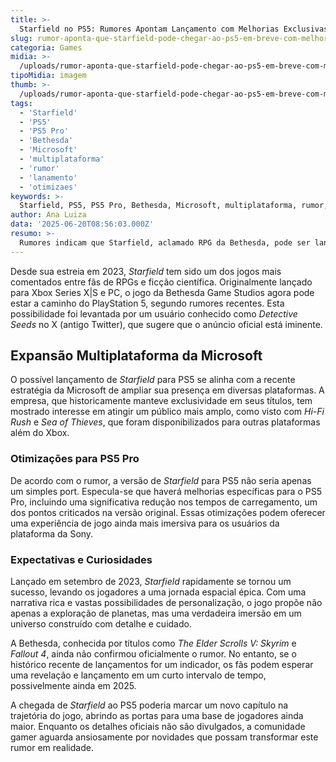 ```yaml
---
title: >-
  Starfield no PS5: Rumores Apontam Lançamento com Melhorias Exclusivas para PS5 Pro
slug: rumor-aponta-que-starfield-pode-chegar-ao-ps5-em-breve-com-melhorias-para-o-ps5-pro
categoria: Games
midia: >-
  /uploads/rumor-aponta-que-starfield-pode-chegar-ao-ps5-em-breve-com-melhorias-para-o-ps5-pro-thumb.webp
tipoMidia: imagem
thumb: >-
  /uploads/rumor-aponta-que-starfield-pode-chegar-ao-ps5-em-breve-com-melhorias-para-o-ps5-pro-thumb.webp
tags:
  - 'Starfield'
  - 'PS5'
  - 'PS5 Pro'
  - 'Bethesda'
  - 'Microsoft'
  - 'multiplataforma'
  - 'rumor'
  - 'lanamento'
  - 'otimizaes'
keywords: >-
  Starfield, PS5, PS5 Pro, Bethesda, Microsoft, multiplataforma, rumor, lançamento, otimizações
author: Ana Luiza
data: '2025-06-20T08:56:03.000Z'
resumo: >-
  Rumores indicam que Starfield, aclamado RPG da Bethesda, pode ser lançado em breve para PlayStation 5, com versão otimizada para o PS5 Pro. A notícia surge em meio a uma tendência de expansão multiplataforma da Microsoft.
---
```


Desde sua estreia em 2023, _Starfield_ tem sido um dos jogos mais comentados entre fãs de RPGs e ficção científica. Originalmente lançado para Xbox Series X|S e PC, o jogo da Bethesda Game Studios agora pode estar a caminho do PlayStation 5, segundo rumores recentes. Esta possibilidade foi levantada por um usuário conhecido como _Detective Seeds_ no X (antigo Twitter), que sugere que o anúncio oficial está iminente.

## Expansão Multiplataforma da Microsoft

O possível lançamento de _Starfield_ para PS5 se alinha com a recente estratégia da Microsoft de ampliar sua presença em diversas plataformas. A empresa, que historicamente manteve exclusividade em seus títulos, tem mostrado interesse em atingir um público mais amplo, como visto com _Hi-Fi Rush_ e _Sea of Thieves_, que foram disponibilizados para outras plataformas além do Xbox.

### Otimizações para PS5 Pro

De acordo com o rumor, a versão de _Starfield_ para PS5 não seria apenas um simples port. Especula-se que haverá melhorias específicas para o PS5 Pro, incluindo uma significativa redução nos tempos de carregamento, um dos pontos criticados na versão original. Essas otimizações podem oferecer uma experiência de jogo ainda mais imersiva para os usuários da plataforma da Sony.

### Expectativas e Curiosidades

Lançado em setembro de 2023, _Starfield_ rapidamente se tornou um sucesso, levando os jogadores a uma jornada espacial épica. Com uma narrativa rica e vastas possibilidades de personalização, o jogo propõe não apenas a exploração de planetas, mas uma verdadeira imersão em um universo construído com detalhe e cuidado.

A Bethesda, conhecida por títulos como _The Elder Scrolls V: Skyrim_ e _Fallout 4_, ainda não confirmou oficialmente o rumor. No entanto, se o histórico recente de lançamentos for um indicador, os fãs podem esperar uma revelação e lançamento em um curto intervalo de tempo, possivelmente ainda em 2025.

A chegada de _Starfield_ ao PS5 poderia marcar um novo capítulo na trajetória do jogo, abrindo as portas para uma base de jogadores ainda maior. Enquanto os detalhes oficiais não são divulgados, a comunidade gamer aguarda ansiosamente por novidades que possam transformar este rumor em realidade.